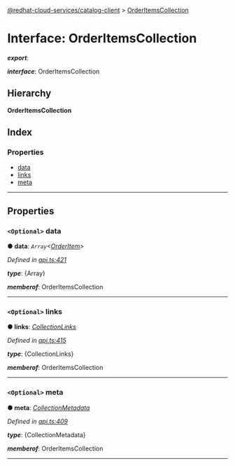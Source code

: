 [@redhat-cloud-services/catalog-client](../README.md) > [OrderItemsCollection](../interfaces/orderitemscollection.md)

# Interface: OrderItemsCollection

*__export__*: 

*__interface__*: OrderItemsCollection

## Hierarchy

**OrderItemsCollection**

## Index

### Properties

* [data](orderitemscollection.md#data)
* [links](orderitemscollection.md#links)
* [meta](orderitemscollection.md#meta)

---

## Properties

<a id="data"></a>

### `<Optional>` data

**● data**: *`Array`<[OrderItem](../modules/orderitem.md)>*

*Defined in [api.ts:421](https://github.com/RedHatInsights/javascript-clients/blob/master/packages/catalog/api.ts#L421)*

*__type__*: {Array}

*__memberof__*: OrderItemsCollection

___
<a id="links"></a>

### `<Optional>` links

**● links**: *[CollectionLinks](collectionlinks.md)*

*Defined in [api.ts:415](https://github.com/RedHatInsights/javascript-clients/blob/master/packages/catalog/api.ts#L415)*

*__type__*: {CollectionLinks}

*__memberof__*: OrderItemsCollection

___
<a id="meta"></a>

### `<Optional>` meta

**● meta**: *[CollectionMetadata](collectionmetadata.md)*

*Defined in [api.ts:409](https://github.com/RedHatInsights/javascript-clients/blob/master/packages/catalog/api.ts#L409)*

*__type__*: {CollectionMetadata}

*__memberof__*: OrderItemsCollection

___

